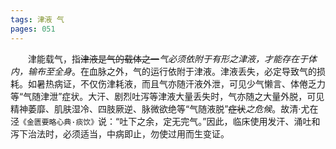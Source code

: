 ```yaml
---
tags: 津液 气
pages: 051
---
```

&emsp;&emsp;津能载气，指~~津液是气的载体之一~~<dfn>气必须依附于有形之津液，才能存在于体内，输布至全身</dfn>。在血脉之外，气的运行依附于津液。津液丢失，必定导致气的损耗。如暑热病证，不仅伤津耗液，而且气亦随汗液外泄，可见少气懒言、体倦乏力等“气随津泄”症状。大汗、剧烈吐泻等津液大量丢失时，气亦随之大量外脱，可见精神萎靡、肌肤湿冷、四肢厥逆、脉微欲绝等“气随液脱”~~症状~~<dfn>之危候</dfn>。故清·尤在泾`《金匮要略心典·痰饮》`说：“吐下之余，定无完气。”因此，临床使用发汗、涌吐和泻下治法时，必须适当，中病即止，勿使过用而生变证。